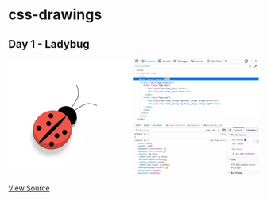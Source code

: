 # css-drawings

## Day 1 - Ladybug 

<img src="previews/lady-bug-preview.webp" alt="Ladybug output preview"/>

[View Source](lady-bug.html)
